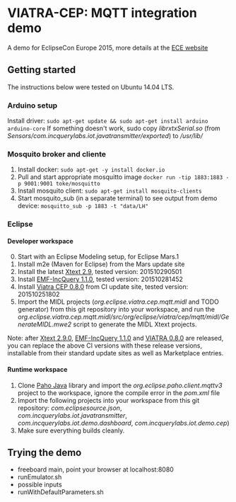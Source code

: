 # VIATRA-CEP: MQTT integration demo

A demo for EclipseCon Europe 2015, more details at the [ECE website](https://www.eclipsecon.org/europe2015/session/iot-supercharged-complex-event-processing-mqtt-eclipse-technologies)

## Getting started

The instructions below were tested on Ubuntu 14.04 LTS.

### Arduino setup
Install driver: `sudo apt-get update && sudo apt-get install arduino arduino-core`
If something doesn't work, sudo copy _librxtxSerial.so_ (from _Sensors/com.incquerylabs.iot.javatransmitter/exported_) to _/usr/lib/_

### Mosquito broker and cliente

1. Install docker: `sudo apt-get -y install docker.io`
2. Pull and start appropriate mosquitto image `docker run -tip 1883:1883 -p 9001:9001 toke/mosquitto`
3. Install mosquito client: `sudo apt-get install mosquito-clients`
4. Start mosquito_sub (in a separate terminal) to see output from demo device: `mosquitto_sub -p 1883 -t "data/LH"`


### Eclipse

#### Developer workspace

0. Start with an Eclipse Modeling setup, for Eclipse Mars.1
1. Install m2e (Maven for Eclipse) from the Mars update site
2. Install the latest [Xtext 2.9](http://download.eclipse.org/modeling/tmf/xtext/updates/composite/latest/), tested version: 201510290501
3. Install [EMF-IncQuery 1.1.0](https://hudson.eclipse.org/incquery/job/incquery-master/lastSuccessfulBuild/artifact/update-site/), tested version: 201510281452
4. Install [Viatra CEP 0.8.0](https://hudson.eclipse.org/viatra/job/viatra-master/lastSuccessfulBuild/artifact/releng/org.eclipse.viatra.update/target/repository/) from CI update site, tested version: 201510251802
5. Import the MIDL projects (_org.eclipse.viatra.cep.mqtt.midl_ and TODO generator) from this git repository into your workspace, and run the _org.eclipse.viatra.cep.mqtt.midl/src/org/eclipse/viatra/cep/mqtt/midl/GenerateMIDL.mwe2_ script to generate the MIDL Xtext projects.

Note: after [Xtext 2.9.0](https://projects.eclipse.org/projects/modeling.tmf.xtext/releases/2.9.0), [EMF-IncQuery 1.1.0](https://projects.eclipse.org/projects/modeling.incquery/releases/1.1.0) and [VIATRA 0.8.0](https://projects.eclipse.org/projects/modeling.viatra/releases/0.8.0) are released, you can replace the above CI versions with these release versions, installable from their standard update sites as well as Marketplace entries.

#### Runtime workspace

1. Clone [Paho Java](http://git.eclipse.org/gitroot/paho/org.eclipse.paho.mqtt.java.git) library and import the _org.eclipse.paho.client.mqttv3_ project to the workspace, ignore the compile error in the _pom.xml_ file
2. Import the following projects into your workspace from this git repository: _com.eclipsesource.json_, _com.incquerylabs.iot.javatransmitter_, _com.incquerylabs.iot.demo.dashboard_, _com.incquerylabs.iot.demo.cep_)
3. Make sure everything builds cleanly.

## Trying the demo

* freeboard main, point your browser at localhost:8080
* runEmulator.sh
 * possible inputs 
* runWithDefaultParameters.sh
